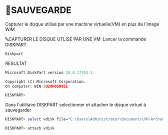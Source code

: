 #  🥇SAUVEGARDE
Capturer le disque utilisé par une machine virtuelle(VM) en plus de l'image WIM

🔤CAPTURER LE DISQUE UTLISÉ PAR UNE VM:
Lancer la commande DISKPART
```POWERSHELL
Diskpart
```
RESULTAT
```PYTHON
Microsoft DiskPart version 10.0.17763.1

Copyright (C) Microsoft Corporation.
On computer: WIN-2U28H0SD9S1

DISKPART>
```
Dans l'utilitaire DISKPART selectionner et attacher le disque virtuel à sauvegarder
```POWERSHELL
DISKPART> select vdisk file="C:\Users\Administrator\Documents\VM-Archange.Vhdx"

DISKPART> attach vdisk
```

